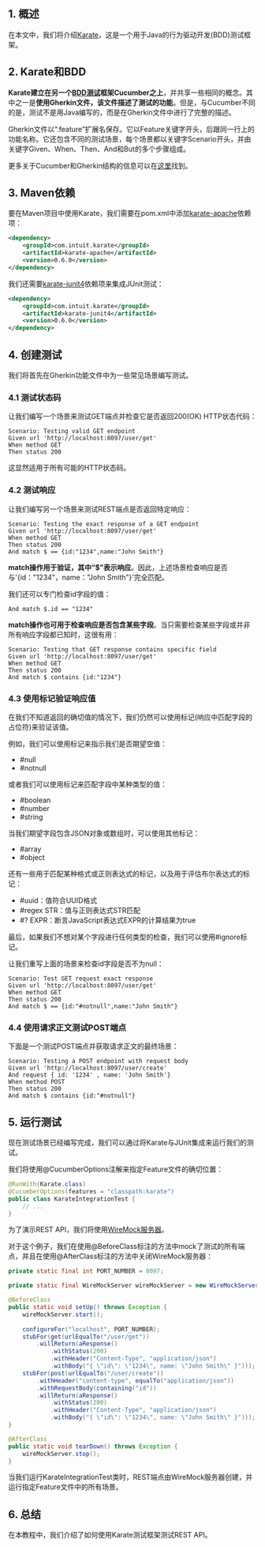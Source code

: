 ## 1. 概述

在本文中，我们将介绍[Karate](https://github.com/intuit/karate)，这是一个用于Java的行为驱动开发(BDD)测试框架。

## 2. Karate和BDD

**Karate建立在另一个[BDD测试](https://www.baeldung.com/cs/bdd-guide)框架Cucumber之上**，并共享一些相同的概念。其中之一是**使用Gherkin文件，该文件描述了测试的功能**。但是，与Cucumber不同的是，测试不是用Java编写的，而是在Gherkin文件中进行了完整的描述。

Gherkin文件以“.feature”扩展名保存。它以Feature关键字开头，后跟同一行上的功能名称。它还包含不同的测试场景，每个场景都以关键字Scenario开头，并由关键字Given、When、Then、And和But的多个步骤组成。

更多关于Cucumber和Gherkin结构的信息可以在[这里](使用Cucumber进行RestAPI测试.md)找到。

## 3. Maven依赖

要在Maven项目中使用Karate，我们需要在pom.xml中添加[karate-apache](https://central.sonatype.com/artifact/com.intuit.karate/karate-apache/0.9.6)依赖项：

```xml
<dependency>
    <groupId>com.intuit.karate</groupId>
    <artifactId>karate-apache</artifactId>
    <version>0.6.0</version>
</dependency>
```

我们还需要[karate-junit4](https://central.sonatype.com/artifact/com.intuit.karate/karate-junit4/1.4.0.RC3)依赖项来集成JUnit测试：

```xml
<dependency>
    <groupId>com.intuit.karate</groupId>
    <artifactId>karate-junit4</artifactId>
    <version>0.6.0</version>
</dependency>
```

## 4. 创建测试

我们将首先在Gherkin功能文件中为一些常见场景编写测试。

### 4.1 测试状态码

让我们编写一个场景来测试GET端点并检查它是否返回200(OK) HTTP状态代码：

```gherkin
Scenario: Testing valid GET endpoint
Given url 'http://localhost:8097/user/get'
When method GET
Then status 200
```

这显然适用于所有可能的HTTP状态码。

### 4.2 测试响应

让我们编写另一个场景来测试REST端点是否返回特定响应：

```gherkin
Scenario: Testing the exact response of a GET endpoint
Given url 'http://localhost:8097/user/get'
When method GET
Then status 200
And match $ == {id:"1234",name:"John Smith"}
```

**match操作用于验证，其中“$”表示响应**。因此，上述场景检查响应是否与'{id："1234"，name："John Smith"}'完全匹配。

我们还可以专门检查id字段的值：

```gherkin
And match $.id == "1234"
```

**match操作也可用于检查响应是否包含某些字段**。当只需要检查某些字段或并非所有响应字段都已知时，这很有用：

```gherkin
Scenario: Testing that GET response contains specific field
Given url 'http://localhost:8097/user/get'
When method GET
Then status 200
And match $ contains {id:"1234"}
```

### 4.3 使用标记验证响应值

在我们不知道返回的确切值的情况下，我们仍然可以使用标记(响应中匹配字段的占位符)来验证该值。

例如，我们可以使用标记来指示我们是否期望空值：

-   #null
-   #notnull

或者我们可以使用标记来匹配字段中某种类型的值：

-   #boolean
-   #number
-   #string

当我们期望字段包含JSON对象或数组时，可以使用其他标记：

-   #array
-   #object

还有一些用于匹配某种格式或正则表达式的标记，以及用于评估布尔表达式的标记：

-   #uuid：值符合UUID格式
-   #regex STR：值与正则表达式STR匹配
-   #? EXPR：断言JavaScript表达式EXPR的计算结果为true

最后，如果我们不想对某个字段进行任何类型的检查，我们可以使用#ignore标记。

让我们重写上面的场景来检查id字段是否不为null：

```gherkin
Scenario: Test GET request exact response
Given url 'http://localhost:8097/user/get'
When method GET
Then status 200
And match $ == {id:"#notnull",name:"John Smith"}
```

### 4.4 使用请求正文测试POST端点

下面是一个测试POST端点并获取请求正文的最终场景：

```gherkin
Scenario: Testing a POST endpoint with request body
Given url 'http://localhost:8097/user/create'
And request { id: '1234' , name: 'John Smith'}
When method POST
Then status 200
And match $ contains {id:"#notnull"}
```

## 5. 运行测试

现在测试场景已经编写完成，我们可以通过将Karate与JUnit集成来运行我们的测试。

我们将使用@CucumberOptions注解来指定Feature文件的确切位置：

```java
@RunWith(Karate.class)
@CucumberOptions(features = "classpath:karate")
public class KarateIntegrationTest {
    // ...
}
```

为了演示REST API，我们将使用[WireMock服务器](WireMock简介.md)。

对于这个例子，我们在使用@BeforeClass标注的方法中mock了测试的所有端点，并且在使用@AfterClass标注的方法中关闭WireMock服务器：

```java
private static final int PORT_NUMBER = 8097;

private static final WireMockServer wireMockServer = new WireMockServer(WireMockConfiguration.options().port(PORT_NUMBER));

@BeforeClass
public static void setUp() throws Exception {
	wireMockServer.start();
    
	configureFor("localhost", PORT_NUMBER);
	stubFor(get(urlEqualTo("/user/get"))
	    .willReturn(aResponse()
	        .withStatus(200)
	        .withHeader("Content-Type", "application/json")
	        .withBody("{ \"id\": \"1234\", name: \"John Smith\" }")));
	stubFor(post(urlEqualTo("/user/create"))
	    .withHeader("content-type", equalTo("application/json"))
	    .withRequestBody(containing("id"))
	    .willReturn(aResponse()
	        .withStatus(200)
	        .withHeader("Content-Type", "application/json")
	        .withBody("{ \"id\": \"1234\", name: \"John Smith\" }")));
}

@AfterClass
public static void tearDown() throws Exception {
	wireMockServer.stop();
}
```

当我们运行KarateIntegrationTest类时，REST端点由WireMock服务器创建，并运行指定Feature文件中的所有场景。

## 6. 总结

在本教程中，我们介绍了如何使用Karate测试框架测试REST API。